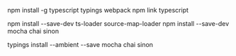 npm install -g typescript typings webpack
npm link typescript

npm install --save-dev ts-loader source-map-loader
npm install --save-dev mocha chai sinon

typings install --ambient --save mocha chai sinon
